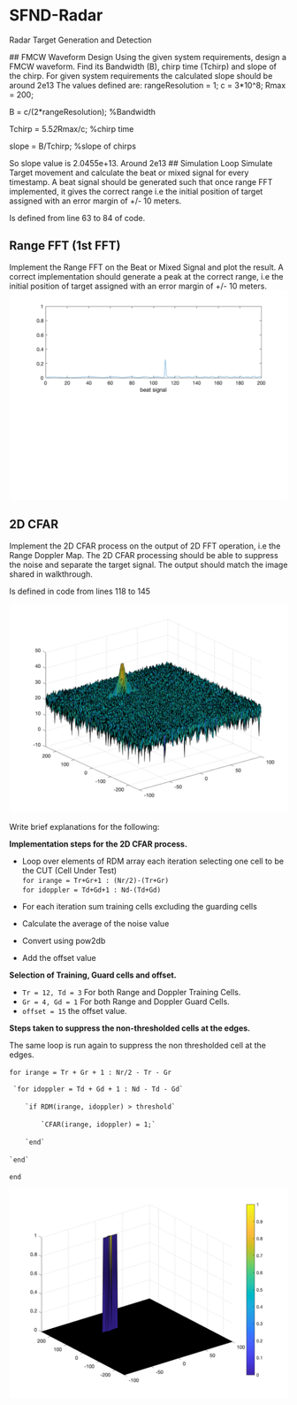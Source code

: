 # SFND-Radar

Radar Target Generation and Detection

## FMCW Waveform Design
Using the given system requirements, design
a FMCW waveform. Find its Bandwidth (B), chirp time (Tchirp) and slope of the chirp.
For given system requirements the calculated slope should be around 2e13
The values defined are:
rangeResolution = 1;
c = 3*10^8;
Rmax = 200;

B = c/(2*rangeResolution);  %Bandwidth

Tchirp = 5.5*2*Rmax/c; %chirp time

slope = B/Tchirp; %slope of chirps

So slope value is 2.0455e+13. Around 2e13
## Simulation Loop
Simulate Target movement and calculate the beat or mixed signal for every timestamp.
A beat signal should be generated such that once range FFT implemented, it gives the correct range i.e the initial position of target assigned with an error margin of +/- 10 meters.

Is defined from line 63 to 84 of code.

## Range FFT (1st FFT)
Implement the Range FFT on the Beat or Mixed Signal and plot the result.
A correct implementation should generate a peak at the correct range, i.e the
initial position of target assigned with an error margin of +/- 10 meters.
![alt text](images/range.PNG)

## 2D CFAR
Implement the 2D CFAR process on the output of 2D FFT operation, i.e the Range Doppler Map.
The 2D CFAR processing should be able to suppress the noise and separate
the target signal. The output should match the image shared in walkthrough.

Is defined in code from lines 118 to 145

![alt text](images/doppler.PNG)

Write brief explanations for the following:

**Implementation steps for the 2D CFAR process.**

* Loop over elements of RDM array each iteration selecting one cell to be the CUT (Cell Under Test)<br>
`for irange = Tr+Gr+1 : (Nr/2)-(Tr+Gr)`<br>
`for idoppler = Td+Gd+1 : Nd-(Td+Gd)`
* For each iteration sum training cells excluding the guarding cells<br>

* Calculate the average of the noise value<br>

* Convert using pow2db<br>

* Add the offset value

**Selection of Training, Guard cells and offset.**

* `Tr = 12, Td = 3` For both Range and Doppler Training Cells.
* `Gr = 4, Gd = 1` For both Range and Doppler Guard Cells.
* `offset = 15` the offset value.

**Steps taken to suppress the non-thresholded cells at the edges.**

The same loop is run again to suppress the non thresholded cell at the edges.

`for irange = Tr + Gr + 1 : Nr/2 - Tr - Gr`

	 `for idoppler = Td + Gd + 1 : Nd - Td - Gd`

        `if RDM(irange, idoppler) > threshold`

            `CFAR(irange, idoppler) = 1;`

        `end`

    `end`
`end`

![alt text](images/2DCFAR.PNG)
